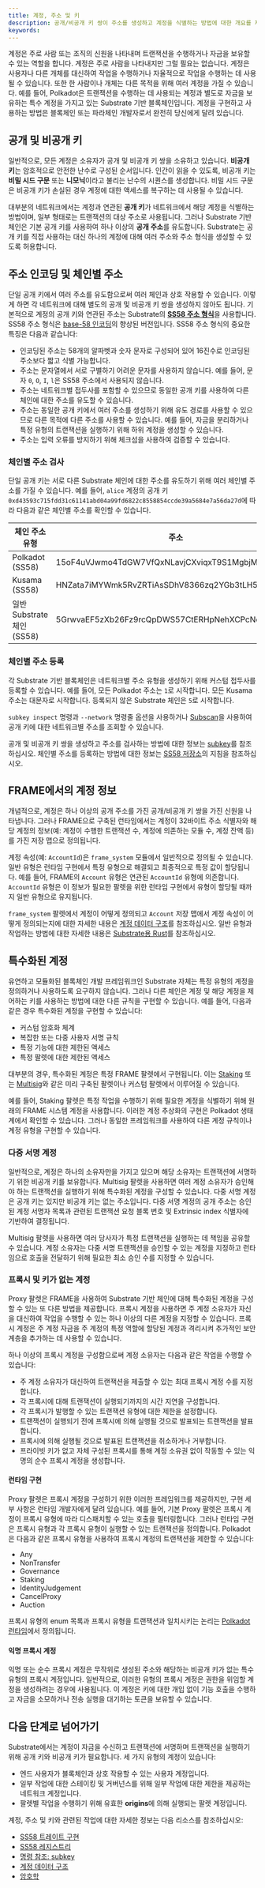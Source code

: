 ```yaml
---
title: 계정, 주소 및 키
description: 공개/비공개 키 쌍이 주소를 생성하고 계정을 식별하는 방법에 대한 개요를 제공합니다.
keywords:
---
```


계정은 주로 사람 또는 조직의 신원을 나타내며 트랜잭션을 수행하거나 자금을 보유할 수 있는 역할을 합니다.
계정은 주로 사람을 나타내지만 그럴 필요는 없습니다.
계정은 사용자나 다른 개체를 대신하여 작업을 수행하거나 자율적으로 작업을 수행하는 데 사용될 수 있습니다.
또한 한 사람이나 개체는 다른 목적을 위해 여러 계정을 가질 수 있습니다.
예를 들어, Polkadot은 트랜잭션을 수행하는 데 사용되는 계정과 별도로 자금을 보유하는 특수 계정을 가지고 있는 Substrate 기반 블록체인입니다.
계정을 구현하고 사용하는 방법은 블록체인 또는 파라체인 개발자로서 완전히 당신에게 달려 있습니다.

## 공개 및 비공개 키

일반적으로, 모든 계정은 소유자가 공개 및 비공개 키 쌍을 소유하고 있습니다.
**비공개 키**는 암호적으로 안전한 난수로 구성된 순서입니다.
인간이 읽을 수 있도록, 비공개 키는 **비밀 시드 구문** 또는 **니모닉**이라고 불리는 난수의 시퀀스를 생성합니다.
비밀 시드 구문은 비공개 키가 손실된 경우 계정에 대한 액세스를 복구하는 데 사용될 수 있습니다.

대부분의 네트워크에서는 계정과 연관된 **공개 키**가 네트워크에서 해당 계정을 식별하는 방법이며, 일부 형태로는 트랜잭션의 대상 주소로 사용됩니다.
그러나 Substrate 기반 체인은 기본 공개 키를 사용하여 하나 이상의 **공개 주소**를 유도합니다.
Substrate는 공개 키를 직접 사용하는 대신 하나의 계정에 대해 여러 주소와 주소 형식을 생성할 수 있도록 허용합니다.

## 주소 인코딩 및 체인별 주소

단일 공개 키에서 여러 주소를 유도함으로써 여러 체인과 상호 작용할 수 있습니다. 이렇게 하면 각 네트워크에 대해 별도의 공개 및 비공개 키 쌍을 생성하지 않아도 됩니다.
기본적으로 계정의 공개 키와 연관된 주소는 Substrate의 [**SS58 주소 형식**](/reference/glossary/#ss58-address-format)을 사용합니다.
SS58 주소 형식은 [base-58 인코딩](https://datatracker.ietf.org/doc/html/draft-msporny-base58-01)의 향상된 버전입니다.
SS58 주소 형식의 중요한 특징은 다음과 같습니다:

- 인코딩된 주소는 58개의 알파벳과 숫자 문자로 구성되어 있어 16진수로 인코딩된 주소보다 짧고 식별 가능합니다.
- 주소는 문자열에서 서로 구별하기 어려운 문자를 사용하지 않습니다.
  예를 들어, 문자 `0`, `O`, `I`, `l`은 SS58 주소에서 사용되지 않습니다.
- 주소는 네트워크별 접두사를 포함할 수 있으므로 동일한 공개 키를 사용하여 다른 체인에 대한 주소를 유도할 수 있습니다.
- 주소는 동일한 공개 키에서 여러 주소를 생성하기 위해 유도 경로를 사용할 수 있으므로 다른 목적에 다른 주소를 사용할 수 있습니다.
  예를 들어, 자금을 분리하거나 특정 유형의 트랜잭션을 실행하기 위해 하위 계정을 생성할 수 있습니다.
- 주소는 입력 오류를 방지하기 위해 체크섬을 사용하여 검증할 수 있습니다.

### 체인별 주소 검사

단일 공개 키는 서로 다른 Substrate 체인에 대한 주소를 유도하기 위해 여러 체인별 주소를 가질 수 있습니다.
예를 들어, `alice` 계정의 공개 키 `0xd43593c715fdd31c61141abd04a99fd6822c8558854ccde39a5684e7a56da27d`에 따라 다음과 같은 체인별 주소를 확인할 수 있습니다.

| 체인 주소 유형              | 주소                                                     |
| ------------------------------ | ------------------------------------------------ |
| Polkadot (SS58)                | 15oF4uVJwmo4TdGW7VfQxNLavjCXviqxT9S1MgbjMNHr6Sp5 |
| Kusama (SS58)                  | HNZata7iMYWmk5RvZRTiAsSDhV8366zq2YGb3tLH5Upf74F  |
| 일반 Substrate 체인 (SS58) | 5GrwvaEF5zXb26Fz9rcQpDWS57CtERHpNehXCPcNoHGKutQY |

### 체인별 주소 등록

각 Substrate 기반 블록체인은 네트워크별 주소 유형을 생성하기 위해 커스텀 접두사를 등록할 수 있습니다.
예를 들어, 모든 Polkadot 주소는 `1`로 시작합니다.
모든 Kusama 주소는 대문자로 시작합니다.
등록되지 않은 Substrate 체인은 `5`로 시작합니다.

`subkey inspect` 명령과 `--network` 명령줄 옵션을 사용하거나 [Subscan](https://polkadot.subscan.io/tools/format_transform)을 사용하여 공개 키에 대한 네트워크별 주소를 조회할 수 있습니다.

공개 및 비공개 키 쌍을 생성하고 주소를 검사하는 방법에 대한 정보는 [subkey](/reference/command-line-tools/subkey)를 참조하십시오.
체인별 주소를 등록하는 방법에 대한 정보는 [SS58 저장소](https://github.com/paritytech/ss58-registry)의 지침을 참조하십시오.

## FRAME에서의 계정 정보

개념적으로, 계정은 하나 이상의 공개 주소를 가진 공개/비공개 키 쌍을 가진 신원을 나타냅니다.
그러나 FRAME으로 구축된 런타임에서는 계정이 32바이트 주소 식별자와 해당 계정의 정보(예: 계정이 수행한 트랜잭션 수, 계정에 의존하는 모듈 수, 계정 잔액 등)를 가진 저장 맵으로 정의됩니다.

계정 속성(예: `AccountId`)은 `frame_system` 모듈에서 일반적으로 정의될 수 있습니다.
일반 유형은 런타임 구현에서 특정 유형으로 해결되고 최종적으로 특정 값이 할당됩니다.
예를 들어, FRAME의 `Account` 유형은 연관된 `AccountId` 유형에 의존합니다. `AccountId` 유형은 이 정보가 필요한 팔렛을 위한 런타임 구현에서 유형이 할당될 때까지 일반 유형으로 유지됩니다.

`frame_system` 팔렛에서 계정이 어떻게 정의되고 `Account` 저장 맵에서 계정 속성이 어떻게 정의되는지에 대한 자세한 내용은 [계정 데이터 구조](/reference/account-data-structures/)를 참조하십시오.
일반 유형과 작업하는 방법에 대한 자세한 내용은 [Substrate용 Rust](/learn/rust-basics/#generic-types)를 참조하십시오.

## 특수화된 계정

유연하고 모듈화된 블록체인 개발 프레임워크인 Substrate 자체는 특정 유형의 계정을 정의하거나 사용하도록 요구하지 않습니다.
그러나 다른 체인은 계정 및 해당 계정을 제어하는 키를 사용하는 방법에 대한 다른 규칙을 구현할 수 있습니다.
예를 들어, 다음과 같은 경우 특수화된 계정을 구현할 수 있습니다:

- 커스텀 암호화 체계
- 복잡한 또는 다중 사용자 서명 규칙
- 특정 기능에 대한 제한된 액세스
- 특정 팔렛에 대한 제한된 액세스

대부분의 경우, 특수화된 계정은 특정 FRAME 팔렛에서 구현됩니다. 이는 [Staking](https://paritytech.github.io/substrate/master/pallet_staking/index.html) 또는 [Multisig](https://paritytech.github.io/substrate/master/pallet_multisig/index.html)와 같은 미리 구축된 팔렛이나 커스텀 팔렛에서 이루어질 수 있습니다.

예를 들어, Staking 팔렛은 특정 작업을 수행하기 위해 필요한 계정을 식별하기 위해 원래의 FRAME 시스템 계정을 사용합니다.
이러한 계정 추상화의 구현은 Polkadot 생태계에서 확인할 수 있습니다. 그러나 동일한 프레임워크를 사용하여 다른 계정 규칙이나 계정 유형을 구현할 수 있습니다.

### 다중 서명 계정

일반적으로, 계정은 하나의 소유자만을 가지고 있으며 해당 소유자는 트랜잭션에 서명하기 위한 비공개 키를 보유합니다.
Multisig 팔렛을 사용하면 여러 계정 소유자가 승인해야 하는 트랜잭션을 실행하기 위해 특수화된 계정을 구성할 수 있습니다.
다중 서명 계정은 공개 키는 있지만 비공개 키는 없는 주소입니다.
다중 서명 계정의 공개 주소는 승인된 계정 서명자 목록과 관련된 트랜잭션 요청 블록 번호 및 Extrinsic index 식별자에 기반하여 결정됩니다.

Multisig 팔렛을 사용하면 여러 당사자가 특정 트랜잭션을 실행하는 데 책임을 공유할 수 있습니다.
계정 소유자는 다중 서명 트랜잭션을 승인할 수 있는 계정을 지정하고 런타임으로 호출을 전달하기 위해 필요한 최소 승인 수를 지정할 수 있습니다.

### 프록시 및 키가 없는 계정

Proxy 팔렛은 FRAME을 사용하여 Substrate 기반 체인에 대해 특수화된 계정을 구성할 수 있는 또 다른 방법을 제공합니다.
프록시 계정을 사용하면 주 계정 소유자가 자신을 대신하여 작업을 수행할 수 있는 하나 이상의 다른 계정을 지정할 수 있습니다.
프록시 계정은 주 계정 자금을 주 계정의 특정 역할에 할당된 계정과 격리시켜 추가적인 보안 계층을 추가하는 데 사용할 수 있습니다.

하나 이상의 프록시 계정을 구성함으로써 계정 소유자는 다음과 같은 작업을 수행할 수 있습니다:

- 주 계정 소유자가 대신하여 트랜잭션을 제출할 수 있는 최대 프록시 계정 수를 지정합니다.
- 각 프록시에 대해 트랜잭션이 실행되기까지의 시간 지연을 구성합니다.
- 각 프록시가 발행할 수 있는 트랜잭션 유형에 대한 제한을 설정합니다.
- 트랜잭션이 실행되기 전에 프록시에 의해 실행될 것으로 발표되는 트랜잭션을 발표합니다.
- 프록시에 의해 실행될 것으로 발표된 트랜잭션을 취소하거나 거부합니다.
- 프라이빗 키가 없고 자체 구성된 프록시를 통해 계정 소유권 없이 작동할 수 있는 익명의 순수 프록시 계정을 생성합니다.

#### 런타임 구현

Proxy 팔렛은 프록시 계정을 구성하기 위한 이러한 프레임워크를 제공하지만, 구현 세부 사항은 런타임 개발자에게 달려 있습니다.
예를 들어, 기본 Proxy 팔렛은 프록시 계정이 프록시 유형에 따라 디스패치할 수 있는 호출을 필터링합니다.
그러나 런타임 구현은 프록시 유형과 각 프록시 유형이 실행할 수 있는 트랜잭션을 정의합니다.
Polkadot은 다음과 같은 프록시 유형을 사용하여 프록시 계정의 트랜잭션을 제한할 수 있습니다:

- Any
- NonTransfer
- Governance
- Staking
- IdentityJudgement
- CancelProxy
- Auction

프록시 유형의 enum 목록과 프록시 유형을 트랜잭션과 일치시키는 논리는 [Polkadot 런타임](https://github.com/polkadot-fellows/runtimes/blob/main/relay/polkadot/src/lib.rs)에서 정의됩니다.

#### 익명 프록시 계정

익명 또는 순수 프록시 계정은 무작위로 생성된 주소와 해당하는 비공개 키가 없는 특수 유형의 프록시 계정입니다.
일반적으로, 이러한 유형의 프록시 계정은 권한을 위임할 계정을 생성하려는 경우에 사용됩니다. 이 계정은 키에 대한 개입 없이 기능 호출을 수행하고 자금을 소모하거나 전송 실행을 대기하는 토큰을 보유할 수 있습니다.

## 다음 단계로 넘어가기

Substrate에서는 계정이 자금을 수신하고 트랜잭션에 서명하며 트랜잭션을 실행하기 위해 공개 키와 비공개 키가 필요합니다.
세 가지 유형의 계정이 있습니다:

- 엔드 사용자가 블록체인과 상호 작용할 수 있는 사용자 계정입니다.
- 일부 작업에 대한 스테이킹 및 거버넌스를 위해 일부 작업에 대한 제한을 제공하는 네트워크 계정입니다.
- 팔렛별 작업을 수행하기 위해 유효한 **origins**에 의해 실행되는 팔렛 계정입니다.

계정, 주소 및 키와 관련된 작업에 대한 자세한 정보는 다음 리소스를 참조하십시오:

- [SS58 트레이트 구현](https://paritytech.github.io/substrate/master/sp_core/crypto/trait.Ss58Codec.html)
- [SS58 레지스트리](https://github.com/paritytech/ss58-registry/)
- [명령 참조: subkey](/reference/command-line-tools/subkey/)
- [계정 데이터 구조](/reference/account-data-structures/)
- [암호학](/learn/cryptography//)